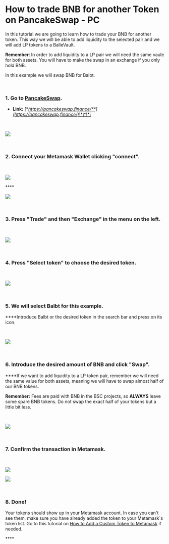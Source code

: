 # How to trade BNB for another Token on PancakeSwap - PC

In this tutorial we are going to learn how to trade your BNB for another token. This way we will be able to add liquidity to the selected pair and we will add LP tokens to a BalleVault.

‌**Remember**: In order to add liquidity to a LP pair we will need the same vaule for both assets. You will have to make the swap in an exchange if you only hold BNB.

‌In this example we will swap BNB for Balbt.

**‌**

### **1. Go** t**o** [**PancakeSwap**](https://pancakeswap.finance/)**.**

* **Link:** [**https://pancakeswap.finance/**](https://pancakeswap.finance/)\*\*\*\*

**‌**

![](../../../../.gitbook/assets/1%20%287%29.png)

**‌**

### **2. Connect your Metamask Wallet clicking "connect".**

**‌**

![](../../../../.gitbook/assets/2%20%286%29.png)

\*\*\*\*

![](../../../../.gitbook/assets/3%20%286%29.png)

**‌**

### **3. Press "Trade" and then "Exchange" in the menu on the left.**

**‌**

![](../../../../.gitbook/assets/4%20%287%29.png)

**‌**

### **4. Press "Select token" to choose the desired token.**

**‌**

![](../../../../.gitbook/assets/4.5.png)

**‌**

### **5. We will select Balbt for this example.**

**‌**Introduce Balbt or the desired token in the search bar and press on its icon.

**‌**

![](../../../../.gitbook/assets/image%20%2810%29.png)

**‌**

### **6. Introduce the desired amount of BNB and click "Swap".**

**‌**If we want to add liquidity to a LP token pair, remember we will need the same value for both assets, meaning we will have to swap almost half of our BNB tokens.

**Remember:** Fees are paid with BNB in the BSC projects, so **ALWAYS** leave some spare BNB tokens. Do not swap the exact half of your tokens but a little bit less.

**‌**

![](../../../../.gitbook/assets/image%20%2811%29.png)

**‌**

### **7. Confirm the transaction in Metamask.**

**‌**

![](../../../../.gitbook/assets/image%20%2813%29.png)



![](../../../../.gitbook/assets/image%20%288%29.png)

**‌**

### **8. Done!**

Your tokens should show up in your Metamask account. In case you can't see them, make sure you have already added the token to your Metamask\`s token list. Go to this tutorial on [How to Add a Custom Token to Metamask](../set-up-metamask-pc/how-to-add-a-custom-token-to-metamask.md) if needed.

\*\*\*\*





